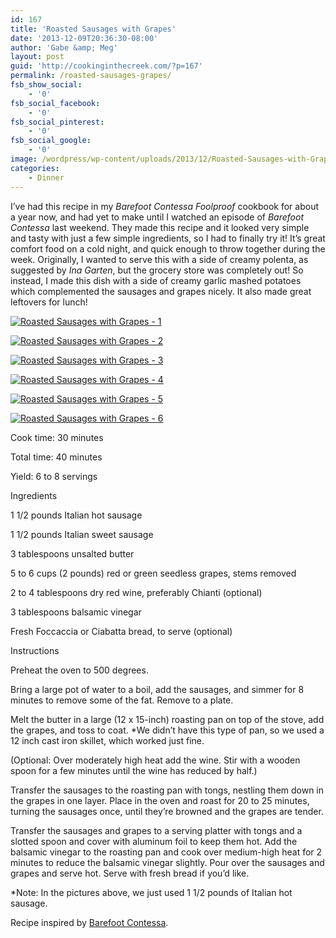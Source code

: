 ```yaml
---
id: 167
title: 'Roasted Sausages with Grapes'
date: '2013-12-09T20:36:30-08:00'
author: 'Gabe &amp; Meg'
layout: post
guid: 'http://cookinginthecreek.com/?p=167'
permalink: /roasted-sausages-grapes/
fsb_show_social:
    - '0'
fsb_social_facebook:
    - '0'
fsb_social_pinterest:
    - '0'
fsb_social_google:
    - '0'
image: /wordpress/wp-content/uploads/2013/12/Roasted-Sausages-with-Grapes-6.jpg
categories:
    - Dinner
---
```


I’ve had this recipe in my *Barefoot Contessa Foolproof* cookbook for about a year now, and had yet to make until I watched an episode of *Barefoot Contessa* last weekend. They made this recipe and it looked very simple and tasty with just a few simple ingredients, so I had to finally try it! It’s great comfort food on a cold night, and quick enough to throw together during the week. Originally, I wanted to serve this with a side of creamy polenta, as suggested by *Ina Garten*, but the grocery store was completely out! So instead, I made this dish with a side of creamy garlic mashed potatoes which complemented the sausages and grapes nicely. It also made great leftovers for lunch!

[![Roasted Sausages with Grapes - 1](http://cookinginthecreek.com/wordpress/wp-content/uploads/2013/12/Roasted-Sausages-with-Grapes-1-680x1024.jpg)](http://cookinginthecreek.com/wordpress/wp-content/uploads/2013/12/Roasted-Sausages-with-Grapes-1.jpg)

[![Roasted Sausages with Grapes - 2](http://cookinginthecreek.com/wordpress/wp-content/uploads/2013/12/Roasted-Sausages-with-Grapes-2-1024x680.jpg)](http://cookinginthecreek.com/wordpress/wp-content/uploads/2013/12/Roasted-Sausages-with-Grapes-2.jpg)

[![Roasted Sausages with Grapes - 3](http://cookinginthecreek.com/wordpress/wp-content/uploads/2013/12/Roasted-Sausages-with-Grapes-3-1024x680.jpg)](http://cookinginthecreek.com/wordpress/wp-content/uploads/2013/12/Roasted-Sausages-with-Grapes-3.jpg)

[![Roasted Sausages with Grapes - 4](http://cookinginthecreek.com/wordpress/wp-content/uploads/2013/12/Roasted-Sausages-with-Grapes-4-1024x680.jpg)](http://cookinginthecreek.com/wordpress/wp-content/uploads/2013/12/Roasted-Sausages-with-Grapes-4.jpg)

[![Roasted Sausages with Grapes - 5](http://cookinginthecreek.com/wordpress/wp-content/uploads/2013/12/Roasted-Sausages-with-Grapes-5-1024x680.jpg)](http://cookinginthecreek.com/wordpress/wp-content/uploads/2013/12/Roasted-Sausages-with-Grapes-5.jpg)

[![Roasted Sausages with Grapes - 6](http://cookinginthecreek.com/wordpress/wp-content/uploads/2013/12/Roasted-Sausages-with-Grapes-6-1024x680.jpg)](http://cookinginthecreek.com/wordpress/wp-content/uploads/2013/12/Roasted-Sausages-with-Grapes-6.jpg)

Cook time: 30 minutes

Total time: 40 minutes

Yield: 6 to 8 servings

Ingredients

1 1/2 pounds Italian hot sausage

1 1/2 pounds Italian sweet sausage

3 tablespoons unsalted butter

5 to 6 cups (2 pounds) red or green seedless grapes, stems removed

2 to 4 tablespoons dry red wine, preferably Chianti (optional)

3 tablespoons balsamic vinegar

Fresh Foccaccia or Ciabatta bread, to serve (optional)

Instructions

Preheat the oven to 500 degrees.

Bring a large pot of water to a boil, add the sausages, and simmer for 8 minutes to remove some of the fat. Remove to a plate.

Melt the butter in a large (12 x 15-inch) roasting pan on top of the stove, add the grapes, and toss to coat. \*We didn’t have this type of pan, so we used a 12 inch cast iron skillet, which worked just fine.

(Optional: Over moderately high heat add the wine. Stir with a wooden spoon for a few minutes until the wine has reduced by half.)

Transfer the sausages to the roasting pan with tongs, nestling them down in the grapes in one layer. Place in the oven and roast for 20 to 25 minutes, turning the sausages once, until they’re browned and the grapes are tender.

Transfer the sausages and grapes to a serving platter with tongs and a slotted spoon and cover with aluminum foil to keep them hot. Add the balsamic vinegar to the roasting pan and cook over medium-high heat for 2 minutes to reduce the balsamic vinegar slightly. Pour over the sausages and grapes and serve hot. Serve with fresh bread if you’d like.

\*Note: In the pictures above, we just used 1 1/2 pounds of Italian hot sausage.

Recipe inspired by [Barefoot Contessa](http://www.barefootcontessa.com/recipes.aspx?RecipeID=936&S=0).
